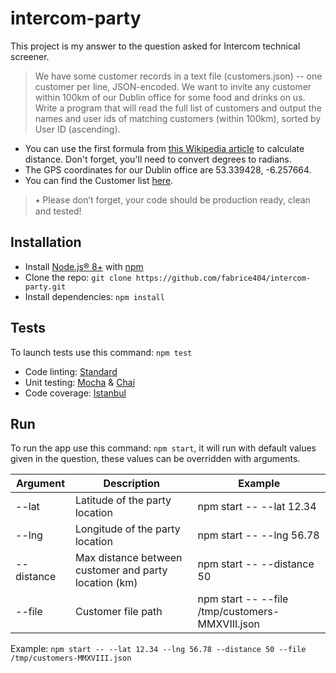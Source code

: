 # intercom-party
This project is my answer to the question asked for Intercom technical screener.
> We have some customer records in a text file (customers.json) -- one customer per line, JSON-encoded. We want to invite any customer within 100km of our Dublin office for some food and drinks on us. Write a program that will read the full list of customers and output the names and user ids of matching customers (within 100km), sorted by User ID (ascending).
 * You can use the first formula from [this Wikipedia article](https://en.wikipedia.org/wiki/Great-circle_distance) to calculate distance. Don't forget, you'll need to convert degrees to radians.
 * The GPS coordinates for our Dublin office are 53.339428, -6.257664.
 * You can find the Customer list [here](https://gist.github.com/brianw/19896c50afa89ad4dec3).

> ⭑ Please don’t forget, your code should be production ready, clean and tested!

## Installation
* Install [Node.js® 8+](https://nodejs.org/en/download/package-manager/) with [npm](https://www.npmjs.com/)
* Clone the repo: `git clone https://github.com/fabrice404/intercom-party.git`
* Install dependencies: `npm install`

## Tests
To launch tests use this command: `npm test`
* Code linting: [Standard](https://github.com/standard/standard)
* Unit testing: [Mocha](https://github.com/mochajs/mocha) & [Chai](https://github.com/chaijs/chai)
* Code coverage: [Istanbul](https://github.com/istanbuljs/nyc)

## Run
To run the app use this command: `npm start`, it will run with default values given in the question, these values can be overridden with arguments.

Argument | Description | Example
--- | --- | ---
--lat | Latitude of the party location | npm start -- --lat 12.34
--lng | Longitude of the party location | npm start -- --lng 56.78
--distance | Max distance between customer and party location (km) | npm start -- --distance 50
--file | Customer file path | npm start -- --file /tmp/customers-MMXVIII.json

Example: `npm start -- --lat 12.34 --lng 56.78 --distance 50 --file /tmp/customers-MMXVIII.json`
